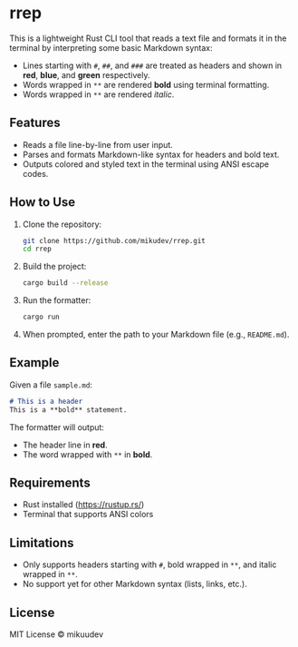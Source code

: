 # rrep

This is a lightweight Rust CLI tool that reads a text file and formats it in the terminal by interpreting some basic Markdown syntax:

- Lines starting with `#`, `##`, and `###` are treated as headers and shown in **red**, **blue**, and **green** respectively.
- Words wrapped in `**` are rendered **bold** using terminal formatting.
- Words wrapped in `**` are rendered *italic*.

## Features

- Reads a file line-by-line from user input.
- Parses and formats Markdown-like syntax for headers and bold text.
- Outputs colored and styled text in the terminal using ANSI escape codes.

## How to Use

1. Clone the repository:
    ```bash
    git clone https://github.com/mikudev/rrep.git
    cd rrep
    ```

2. Build the project:
    ```bash
    cargo build --release
    ```

3. Run the formatter:
    ```bash
    cargo run
    ```

4. When prompted, enter the path to your Markdown file (e.g., `README.md`).

## Example

Given a file `sample.md`:

```md
# This is a header
This is a **bold** statement.
```


The formatter will output:

- The header line in **red**.
- The word wrapped with `**` in **bold**.

## Requirements

- Rust installed (https://rustup.rs/)
- Terminal that supports ANSI colors

## Limitations

- Only supports headers starting with `#`, bold wrapped in `**`, and italic wrapped in `**`.
- No support yet for other Markdown syntax (lists, links, etc.).

## License

MIT License © mikuudev
